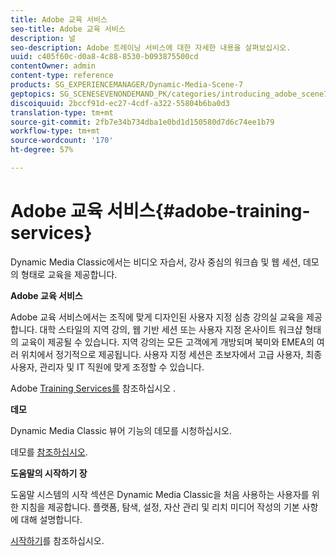 ```yaml
---
title: Adobe 교육 서비스
seo-title: Adobe 교육 서비스
description: 널
seo-description: Adobe 트레이닝 서비스에 대한 자세한 내용을 살펴보십시오.
uuid: c405f60c-d0a8-4c88-8530-b093875500cd
contentOwner: admin
content-type: reference
products: SG_EXPERIENCEMANAGER/Dynamic-Media-Scene-7
geptopics: SG_SCENESEVENONDEMAND_PK/categories/introducing_adobe_scene7
discoiquuid: 2bccf91d-ec27-4cdf-a322-55804b6ba0d3
translation-type: tm+mt
source-git-commit: 2fb7e34b734dba1e0bd1d150580d7d6c74ee1b79
workflow-type: tm+mt
source-wordcount: '170'
ht-degree: 57%

---
```



# Adobe 교육 서비스{#adobe-training-services}

Dynamic Media Classic에서는 비디오 자습서, 강사 중심의 워크숍 및 웹 세션, 데모의 형태로 교육을 제공합니다.

**Adobe 교육 서비스**

Adobe 교육 서비스에서는 조직에 맞게 디자인된 사용자 지정 심층 강의실 교육을 제공합니다. 대학 스타일의 지역 강의, 웹 기반 세션 또는 사용자 지정 온사이트 워크샵 형태의 교육이 제공될 수 있습니다. 지역 강의는 모든 고객에게 개방되며 북미와 EMEA의 여러 위치에서 정기적으로 제공됩니다. 사용자 지정 세션은 초보자에서 고급 사용자, 최종 사용자, 관리자 및 IT 직원에 맞게 조정할 수 있습니다.

Adobe [Training Services를](https://training.adobe.com/training.html) 참조하십시오 [](https://www.adobe.com/go/learn_sc7_trainingrequest_en).

**데모**

Dynamic Media Classic 뷰어 기능의 데모를 시청하십시오.

데모를 [참조하십시오](https://www.adobe.com/solutions/web-experience-management/rich-media-assets-demos.html).

**도움말의 시작하기 장**

도움말 시스템의 시작 섹션은 Dynamic Media Classic을 처음 사용하는 사용자를 위한 지침을 제공합니다. 플랫폼, 탐색, 설정, 자산 관리 및 리치 미디어 작성의 기본 사항에 대해 설명합니다. 

[시작하기](scene7-platform-overview.md)를 참조하십시오.